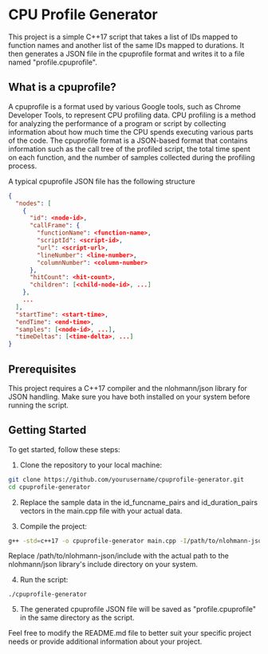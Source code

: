# CPU Profile Generator

This project is a simple C++17 script that takes a list of IDs mapped to function names and another list of the same IDs mapped to durations. It then generates a JSON file in the cpuprofile format and writes it to a file named "profile.cpuprofile".

## What is a cpuprofile?

A cpuprofile is a format used by various Google tools, such as Chrome Developer Tools, to represent CPU profiling data. CPU profiling is a method for analyzing the performance of a program or script by collecting information about how much time the CPU spends executing various parts of the code. The cpuprofile format is a JSON-based format that contains information such as the call tree of the profiled script, the total time spent on each function, and the number of samples collected during the profiling process.

A typical cpuprofile JSON file has the following structure

```json
{
  "nodes": [
    {
      "id": <node-id>,
      "callFrame": {
        "functionName": <function-name>,
        "scriptId": <script-id>,
        "url": <script-url>,
        "lineNumber": <line-number>,
        "columnNumber": <column-number>
      },
      "hitCount": <hit-count>,
      "children": [<child-node-id>, ...]
    },
    ...
  ],
  "startTime": <start-time>,
  "endTime": <end-time>,
  "samples": [<node-id>, ...],
  "timeDeltas": [<time-delta>, ...]
}
```

## Prerequisites

This project requires a C++17 compiler and the nlohmann/json library for JSON handling. Make sure you have both installed on your system before running the script.

## Getting Started

To get started, follow these steps:

1. Clone the repository to your local machine:

```sh
git clone https://github.com/yourusername/cpuprofile-generator.git
cd cpuprofile-generator
```

2. Replace the sample data in the id_funcname_pairs and id_duration_pairs vectors in the main.cpp file with your actual data.

3. Compile the project:

```sh
g++ -std=c++17 -o cpuprofile-generator main.cpp -I/path/to/nlohmann-json/include
```

Replace /path/to/nlohmann-json/include with the actual path to the nlohmann/json library's include directory on your system.

4. Run the script:

```
./cpuprofile-generator
```

5. The generated cpuprofile JSON file will be saved as "profile.cpuprofile" in the same directory as the script.

Feel free to modify the README.md file to better suit your specific project needs or provide additional information about your project.
